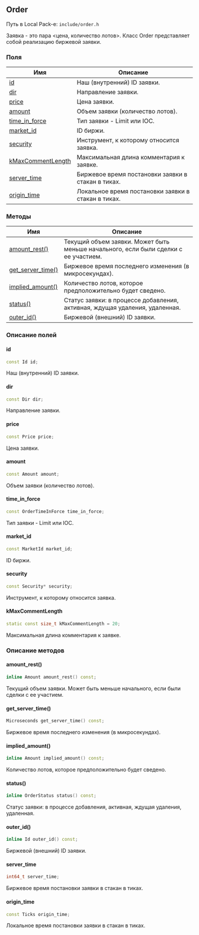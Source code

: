 ## Order

Путь в Local Pack-е: `include/order.h`

Заявка - это пара <цена, количество лотов>.
Класс Order представляет собой реализацию биржевой заявки.

### Поля

|Имя| Описание|
|------------------|--------------------|
|[id](#id)|Наш (внутренний) ID заявки.|
|[dir](#dir)|Направление заявки.|
|[price](#price)|Цена заявки.|
|[amount](#amount)|Объем заявки (количество лотов).|
|[time_in_force](#time_in_force)|Тип заявки - Limit или IOC.|
|[market_id](#market_id)|ID биржи.|
|[security](#security)|Инструмент, к которому относится заявка.|
|[kMaxCommentLength](#kMaxCommentLength)|Максимальная длина комментария к заявке.|
|[server_time](#server_time)|Биржевое время постановки заявки в стакан в тиках.|
|[origin_time](#origin_time)|Локальное время постановки заявки в стакан в тиках.|

### Методы

|Имя| Описание|
|------------------|--------------------|
|[amount_rest()](#amount_rest)|Текущий объем заявки. Может быть меньше начального, если были сделки с ее участием.|
|[get_server_time()](#get_server_time)|Биржевое время последнего изменения (в микросекундах).|
|[implied_amount()](#implied_amount)|Количество лотов, которое предположительно будет сведено.|
|[status()](#status)|Статус заявки: в процессе добавления, активная, ждущая удаления, удаленная.|
|[outer_id()](#outer_id)|Биржевой (внешний) ID заявки.|

### Описание полей

#### id<a id="id"></a>

```c++
const Id id;
```

Наш (внутренний) ID заявки.

#### dir<a id="dir"></a>

```c++
const Dir dir;
```

Направление заявки.

#### price<a id="price"></a>

```c++
const Price price;
```

Цена заявки.

#### amount<a id="amount"></a>

```c++
const Amount amount;
```

Объем заявки (количество лотов).

#### time_in_force<a id="time_in_force"></a>

```c++
const OrderTimeInForce time_in_force;
```

Тип заявки - Limit или IOC.

#### market_id<a id="market_id"></a>

```c++
const MarketId market_id;
```

ID биржи.

#### security<a id="security"></a>

```c++
const Security* security;
```

Инструмент, к которому относится заявка.

#### kMaxCommentLength<a id="kMaxCommentLength"></a>

```c++
static const size_t kMaxCommentLength = 20;
```

Максимальная длина комментария к заявке.

### Описание методов

#### amount_rest()<a id="amount_rest"></a>

```c++
inline Amount amount_rest() const;
```

Текущий объем заявки. Может быть меньше начального, если были сделки с ее участием.

#### get_server_time()<a id="get_server_time"></a>

```c++
Microseconds get_server_time() const;
```

Биржевое время последнего изменения (в микросекундах).

#### implied_amount()<a id="implied_amount"></a>

```c++
inline Amount implied_amount() const;
```

Количество лотов, которое предположительно будет сведено.

#### status()<a id="status"></a>

```c++
inline OrderStatus status() const;
```

Статус заявки: в процессе добавления, активная, ждущая удаления, удаленная.

#### outer_id()<a id="outer_id"></a>

```c++
inline Id outer_id() const;
```

Биржевой (внешний) ID заявки.

#### server_time<a id="server_time"></a>

```c++
int64_t server_time;
```

Биржевое время постановки заявки в стакан в тиках.

#### origin_time<a id="origin_time"></a>

```c++
const Ticks origin_time;
```

Локальное время постановки заявки в стакан в тиках.
